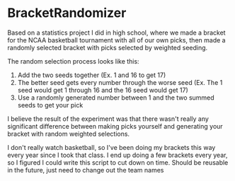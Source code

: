 # BracketRandomizer

Based on a statistics project I did in high school, where we made a bracket for the NCAA basketball tournament with all of our own picks, then made a randomly selected bracket with picks selected by weighted seeding.

The random selection process looks like this:
1) Add the two seeds together (Ex. 1 and 16 to get 17)
2) The better seed gets every number through the worse seed (Ex. The 1 seed would get 1 through 16 and the 16 seed would get 17)
3) Use a randomly generated number between 1 and the two summed seeds to get your pick

I believe the result of the experiment was that there wasn't really any significant difference between making picks yourself and generating your bracket with random weighted selections. 

I don't really watch basketball, so I've been doing my brackets this way every year since I took that class. I end up doing a few brackets every year, so I figured I could write this script to cut down on time. Should be reusable in the future, just need to change out the team names

